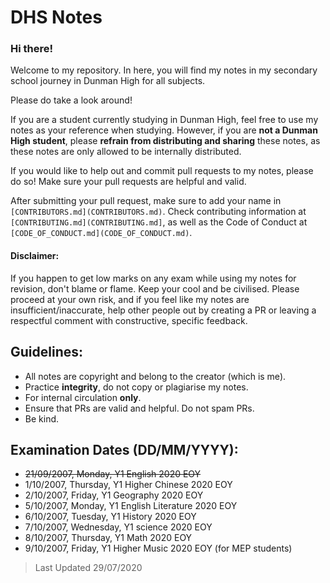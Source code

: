# DHS Notes
### Hi there!
Welcome to my repository. In here, you will find my notes in my secondary school journey in Dunman High for all subjects.

Please do take a look around! 

If you are a student currently studying in Dunman High, feel free to use my notes as your reference when studying. However, if you are **not a Dunman High student**, please **refrain from distributing and sharing** these notes, as these notes are only allowed to be internally distributed.

If you would like to help out and commit pull requests to my notes, please do so! Make sure your pull requests are helpful and valid.

After submitting your pull request, make sure to add your name in `[CONTRIBUTORS.md](CONTRIBUTORS.md)`. Check contributing information at `[CONTRIBUTING.md](CONTRIBUTING.md]`, as well as the Code of Conduct at `[CODE_OF_CONDUCT.md](CODE_OF_CONDUCT.md)`.

#### Disclaimer:
If you happen to get low marks on any exam while using my notes for revision, don't blame or flame. Keep your cool and be civilised. Please proceed at your own risk, and if you feel like my notes are insufficient/inaccurate, help other people out by creating a PR or leaving a respectful comment with constructive, specific feedback.

## Guidelines:
- All notes are copyright and belong to the creator (which is me).
- Practice **integrity**, do not copy or plagiarise my notes.
- For internal circulation **only**.
- Ensure that PRs are valid and helpful. Do not spam PRs.
- Be kind.

## Examination Dates (DD/MM/YYYY):
- ~~21/09/2007, Monday, Y1 English 2020 EOY~~
- 1/10/2007, Thursday, Y1 Higher Chinese 2020 EOY
- 2/10/2007, Friday, Y1 Geography 2020 EOY
- 5/10/2007, Monday, Y1 English Literature 2020 EOY
- 6/10/2007, Tuesday, Y1 History 2020 EOY
- 7/10/2007, Wednesday, Y1 science 2020 EOY
- 8/10/2007, Thursday, Y1 Math 2020 EOY
- 9/10/2007, Friday, Y1 Higher Music 2020 EOY (for MEP students)

> Last Updated 29/07/2020
